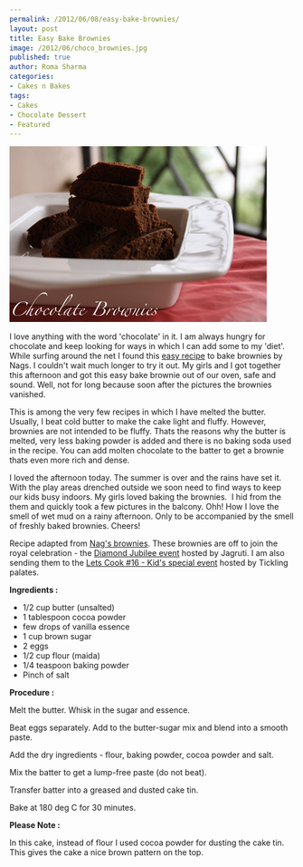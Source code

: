 ```yaml
--- 
permalink: /2012/06/08/easy-bake-brownies/
layout: post
title: Easy Bake Brownies
image: /2012/06/choco_brownies.jpg
published: true
author: Roma Sharma
categories: 
- Cakes n Bakes
tags:
- Cakes
- Chocolate Dessert
- Featured
---
```

<a href="/2012/06/choco_brownies.jpg"><img class="alignnone size-full wp-image-2735" title="choco_brownies" src="/2012/06/choco_brownies.jpg" alt="" width="455" height="310" /></a>

I love anything with the word 'chocolate' in it. I am always hungry for chocolate and keep looking for ways in which I can add some to my 'diet'. While surfing around the net I found this <a href="http://www.cookingandme.com/2010/11/easy-basic-chocolate-brownie-recipe.html">easy recipe</a> to bake brownies by Nags. I couldn't wait much longer to try it out. My girls and I got together this afternoon and got this easy bake brownie out of our oven, safe and sound. Well, not for long because soon after the pictures the brownies vanished.<!--more-->

This is among the very few recipes in which I have melted the butter. Usually, I beat cold butter to make the cake light and fluffy. However, brownies are not intended to be fluffy. Thats the reasons why the butter is melted, very less baking powder is added and there is no baking soda used in the recipe. You can add molten chocolate to the batter to get a brownie thats even more rich and dense.

I loved the afternoon today. The summer is over and the rains have set it. With the play areas drenched outside we soon need to find ways to keep our kids busy indoors. My girls loved baking the brownies.  I hid from the them and quickly took a few pictures in the balcony. Ohh! How I love the smell of wet mud on a rainy afternoon. Only to be accompanied by the smell of freshly baked brownies. Cheers!

Recipe adapted from <a href="http://www.cookingandme.com/2010/11/easy-basic-chocolate-brownie-recipe.html">Nag's brownies</a>. These brownies are off to join the royal celebration - the <a href="http://www.jagrutidhanecha.com/2012/05/announcing-event-celebrate-diamond.html">Diamond Jubilee event</a> hosted by Jagruti. I am also sending them to the <a href="http://ticklingpalates.blogspot.com/2012/06/announcing-lets-cook-16-kids-special.html">Lets Cook #16 - Kid's special event</a> hosted by Tickling palates.

<strong>Ingredients :</strong>
<ul>
	<li>1/2 cup butter (unsalted)</li>
	<li>1 tablespoon cocoa powder</li>
	<li>few drops of vanilla essence</li>
	<li>1 cup brown sugar</li>
	<li>2 eggs</li>
	<li>1/2 cup flour (maida)</li>
	<li>1/4 teaspoon baking powder</li>
	<li>Pinch of salt</li>
</ul>
<strong>Procedure :</strong>

Melt the butter. Whisk in the sugar and essence.

Beat eggs separately. Add to the butter-sugar mix and blend into a smooth paste.

Add the dry ingredients - flour, baking powder, cocoa powder and salt.

Mix the batter to get a lump-free paste (do not beat).

Transfer batter into a greased and dusted cake tin.

Bake at 180 deg C for 30 minutes.

<strong>Please Note :</strong>

In this cake, instead of flour I used cocoa powder for dusting the cake tin. This gives the cake a nice brown pattern on the top.
